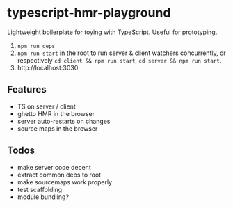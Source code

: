 # typescript-hmr-playground
Lightweight boilerplate for toying with TypeScript. Useful for prototyping. 

1. `npm run deps`
2. `npm run start` in the root to run server & client watchers concurrently, or respectively `cd client && npm run start`, `cd server && npm run start`.
3. http://localhost:3030

## Features
* TS on server / client
* ghetto HMR in the browser
* server auto-restarts on changes
* source maps in the browser

## Todos
* make server code decent
* extract common deps to root 
* make sourcemaps work properly
* test scaffolding
* module bundling? 
